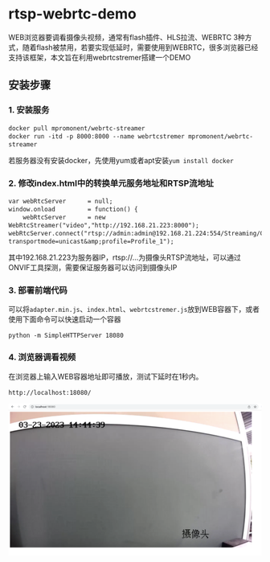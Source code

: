 # rtsp-webrtc-demo

WEB浏览器要调看摄像头视频，通常有flash插件、HLS拉流、WEBRTC 3种方式，随着flash被禁用，若要实现低延时，需要使用到WEBRTC，很多浏览器已经支持该框架，本文旨在利用webrtcstremer搭建一个DEMO

## 安装步骤

### 1. 安装服务

```
docker pull mpromonent/webrtc-streamer
docker run -itd -p 8000:8000 --name webrtcstremer mpromonent/webrtc-streamer
```
若服务器没有安装docker，先使用yum或者apt安装`yum install docker`

### 2. 修改index.html中的转换单元服务地址和RTSP流地址

```
var webRtcServer      = null;
window.onload         = function() {
    webRtcServer      = new WebRtcStreamer("video","http://192.168.21.223:8000");
webRtcServer.connect("rtsp://admin:admin@192.168.21.224:554/Streaming/Channels/101?transportmode=unicast&amp;profile=Profile_1");
```

其中192.168.21.223为服务器IP，rtsp://...为摄像头RTSP流地址，可以通过ONVIF工具探测，需要保证服务器可以访问到摄像头IP

### 3. 部署前端代码

可以将`adapter.min.js`、`index.html`、`webrtcstremer.js`放到WEB容器下，或者使用下面命令可以快速启动一个容器

```
python -m SimpleHTTPServer 18080

```

### 4. 浏览器调看视频

在浏览器上输入WEB容器地址即可播放，测试下延时在1秒内。

```
http://localhost:18080/
```

![](https://github.com/smallmuou/rtsp-webrtc-demo/blob/main/demo.png)

